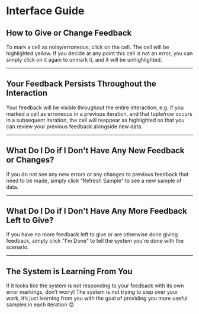 # Interface Guide

## **How to Give or Change Feedback**
To mark a cell as noisy/erroneous, click on the cell. The cell will be highlighted yellow. If you decide at any point this cell is not an error, you can simply click on it again to unmark it, and it will be unhighlighted.

---

## **Your Feedback Persists Throughout the Interaction**
Your feedback will be visible throughout the entire interaction, e.g. if you marked a cell as erroneous in a previous iteration, and that tuple/row occurs in a subsequent iteration, the cell will reappear as highlighted so that you can review your previous feedback alongside new data. 

---

## **What Do I Do if I Don't Have Any New Feedback or Changes?**
If you do not see any new errors or any changes to previous feedback that need to be made, simply click “Refresh Sample” to see a new sample of data.

---

## **What Do I Do if I Don't Have Any More Feedback Left to Give?**
If you have no more feedback left to give or are otherwise done giving feedback, simply click "I'm Done" to tell the system you're done with the scenario.

---

## **The System is Learning From You**
If it looks like the system is not responding to your feedback with its own error markings, don’t worry! The system is not trying to step over your work, it’s just learning from you with the goal of providing you more useful samples in each iteration 😊

